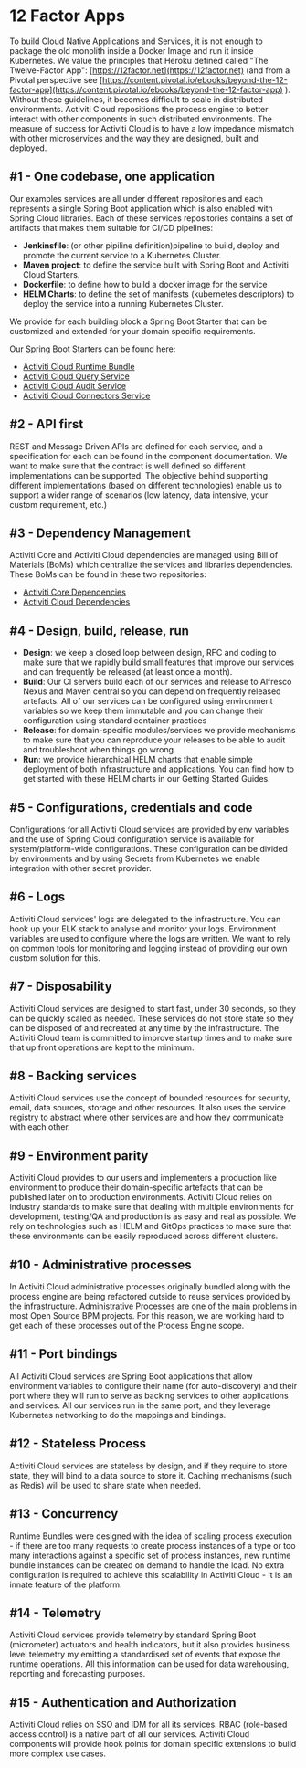 # 12 Factor Apps

To build Cloud Native Applications and Services, it is not enough to package the old monolith inside a Docker Image and run it inside Kubernetes. We value the principles that Heroku defined called "The Twelve-Factor App": [https://12factor.net](https://12factor.net) \(and from a Pivotal perspective see [https://content.pivotal.io/ebooks/beyond-the-12-factor-app](https://content.pivotal.io/ebooks/beyond-the-12-factor-app) \). Without these guidelines, it becomes difficult to scale in distributed environments. Activiti Cloud repositions the process engine to better interact with other components in such distributed environments. The measure of success for Activiti Cloud is to have a low impedance mismatch with other microservices and the way they are designed, built and deployed.

## \#1 - One codebase, one application

Our examples services are all under different repositories and each represents a single Spring Boot application which is also enabled with Spring Cloud libraries. Each of these services repositories contains a set of artifacts that makes them suitable for CI/CD pipelines:

* **Jenkinsfile**: \(or other pipiline definition\)pipeline to build, deploy and promote the current service to a Kubernetes Cluster.
* **Maven project**: to define the service built with Spring Boot and Activiti Cloud Starters.
* **Dockerfile**: to define how to build a docker image for the service
* **HELM Charts**: to define the set of manifests \(kubernetes descriptors\) to deploy the service into a running Kubernetes Cluster.

We provide for each building block a Spring Boot Starter that can be customized and extended for your domain specific requirements.

Our Spring Boot Starters can be found here:

* [Activiti Cloud Runtime Bundle](https://github.com/Activiti/activiti-cloud-runtime-bundle-service)
* [Activiti Cloud Query Service](https://github.com/Activiti/activiti-cloud-query-service)
* [Activiti Cloud Audit Service](https://github.com/Activiti/activiti-cloud-audit-service)
* [Activiti Cloud Connectors Service](https://github.com/Activiti/activiti-cloud-connectors)

## \#2 - API first

REST and Message Driven APIs are defined for each service, and a specification for each can be found in the component documentation. We want to make sure that the contract is well defined so different implementations can be supported. The objective behind supporting different implementations \(based on different technologies\) enable us to support a wider range of scenarios \(low latency, data intensive, your custom requirement, etc.\)

## \#3 - Dependency Management

Activiti Core and Activiti Cloud dependencies are managed using Bill of Materials \(BoMs\) which centralize the services and libraries dependencies. These BoMs can be found in these two repositories:

* [Activiti Core Dependencies](https://github.com/Activiti/activiti-dependencies)
* [Activiti Cloud Dependencies](https://github.com/Activiti/activiti-cloud-dependencies)

## \#4 - Design, build, release, run

* **Design**: we keep a closed loop between design, RFC and coding to make sure that we rapidly build small features that improve our services and can frequently be released \(at least once a month\).
* **Build**: Our CI servers build each of our services and release to Alfresco Nexus and Maven central so you can depend on frequently released artefacts. All of our services can be configured using environment variables so we keep them immutable and you can change their configuration using standard container practices
* **Release**: for domain-specific modules/services we provide mechanisms to make sure that you can reproduce your releases to be able to audit and troubleshoot when things go wrong
* **Run**: we provide hierarchical HELM charts that enable simple deployment of both infrastructure and applications. You can find how to get started with these HELM charts in our Getting Started Guides.

## \#5 - Configurations, credentials and code

Configurations for all Activiti Cloud services are provided by env variables and the use of Spring Cloud configuration service is available for system/platform-wide configurations. These configuration can be divided by environments and by using Secrets from Kubernetes we enable integration with other secret provider.

## \#6 - Logs

Activiti Cloud services' logs are delegated to the infrastructure. You can hook up your ELK stack to analyse and monitor your logs. Environment variables are used to configure where the logs are written. We want to rely on common tools for monitoring and logging instead of providing our own custom solution for this.

## \#7 - Disposability

Activiti Cloud services are designed to start fast, under 30 seconds, so they can be quickly scaled as needed. These services do not store state so they can be disposed of and recreated at any time by the infrastructure. The Activiti Cloud team is committed to improve startup times and to make sure that up front operations are kept to the minimum.

## \#8 -  Backing services

Activiti Cloud services use the concept of bounded resources for security, email, data sources, storage and other resources. It also uses the service registry to abstract where other services are and how they communicate with each other.

## \#9 - Environment parity

Activiti Cloud provides to our users and implementers a production like environment to produce their domain-specific artefacts that can be published later on to production environments. Activiti Cloud relies on industry standards to make sure that dealing with multiple environments for development, testing/QA and production is as easy and real as possible. We rely on technologies such as HELM and GitOps practices to make sure that these environments can be easily reproduced across different clusters.

## \#10 - Administrative processes

In Activiti Cloud administrative processes originally bundled along with the process engine are being refactored outside to reuse services provided by the infrastructure. Administrative Processes are one of the main problems in most Open Source BPM projects. For this reason, we are working hard to get each of these processes out of the Process Engine scope.

## \#11 - Port bindings

All Activiti Cloud services are Spring Boot applications that allow environment variables to configure their name \(for auto-discovery\) and their port where they will run to serve as backing services to other applications and services. All our services run in the same port, and they leverage Kubernetes networking to do the mappings and bindings.

## \#12 - Stateless Process

Activiti Cloud services are stateless by design, and if they require to store state, they will bind to a data source to store it. Caching mechanisms \(such as Redis\) will be used to share state when needed.

## \#13 - Concurrency

Runtime Bundles were designed with the idea of scaling process execution - if there are too many requests to create process instances of a type or too many interactions against a specific set of process instances, new runtime bundle instances can be created on demand to handle the load. No extra configuration is required to achieve this scalability in Activiti Cloud - it is an innate feature of the platform.

## \#14 - Telemetry

Activiti Cloud services provide telemetry by standard Spring Boot \(micrometer\) actuators and health indicators, but it also provides business level telemetry my emitting a standardised set of events that expose the runtime operations. All this information can be used for data warehousing, reporting and forecasting purposes.

## \#15 - Authentication and Authorization

Activiti Cloud relies on SSO and IDM for all its services. RBAC \(role-based access control\) is a native part of all our services. Activiti Cloud components will provide hook points for domain specific extensions to build more complex use cases.


